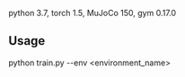
python 3.7, torch 1.5, MuJoCo 150, gym 0.17.0 

## Usage

python train.py --env <environment_name>
